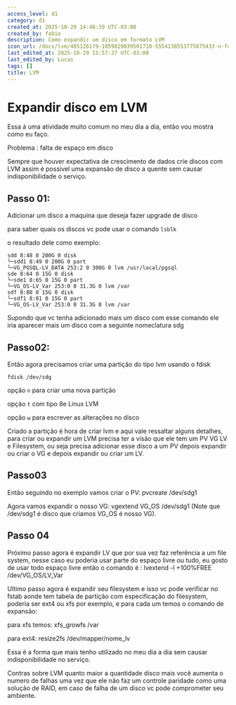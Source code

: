 ```yaml
---
access_level: d1
category: d1
created_at: 2025-10-29 14:48:39 UTC-03:00
created_by: fabio
description: Como expandir um disco em formato LVM
icon_url: /docs/lvm/485126179-1059829039501718-5554138553775875433-n-fcc09c.jpg
last_edited_at: 2025-10-29 15:57:37 UTC-03:00
last_edited_by: Lucas
tags: []
title: LVM
---
```


# Expandir disco em LVM

Essa á uma atividade muito comum no meu dia a dia, então vou mostra como eu faço.

Problema : falta de espaço em disco

Sempre que houver expectativa de crescimento de dados crie discos com LVM assim é possível uma expansão de disco a quente sem causar indisponibilidade o serviço.

## Passo 01: 

Adicionar um disco a maquina que deseja fazer upgrade de disco

para saber quais os discos vc pode usar o comando `lsblk`

o resultado dele como exemplo:

```
sdd 8:48 0 200G 0 disk
└─sdd1 8:49 0 200G 0 part
└─VG_PGSQL-LV_DATA 253:2 0 300G 0 lvm /usr/local/pgsql
sde 8:64 0 15G 0 disk
└─sde1 8:65 0 15G 0 part
└─VG_OS-LV_Var 253:0 0 31.3G 0 lvm /var
sdf 8:80 0 15G 0 disk
└─sdf1 8:81 0 15G 0 part
└─VG_OS-LV_Var 253:0 0 31.3G 0 lvm /var
```

Supondo que vc tenha adicionado mais um disco com esse comando ele iria aparecer mais um disco com a seguinte nomeclatura sdg

## Passo02:

Então agora precisamos criar uma partição do tipo lvm usando o fdisk

```
fdisk /dev/sdg
```

opção `n` para criar uma nova partição

opção `t` com tipo 8e Linux LVM

opção `w` para escrever as alterações no disco

Criado a partição é hora de criar lvm e aqui vale ressaltar alguns detalhes, para criar ou expandir um LVM precisa ter a visão que ele tem um PV VG LV e Filesystem, ou seja precisa adicionar esse disco a um PV depois expandir ou criar o VG e depois expandir ou criar um LV.

## Passo03

Então seguindo no exemplo vamos criar o PV: pvcreate /dev/sdg1

Agora vamos expandir o nosso VG: vgextend VG_OS /dev/sdg1 (Note que /dev/sdg1 é disco que criamos VG_OS é nosso VG).

## Passo 04

Próximo passo agora é expandir LV que por sua vez faz referência a um file system, nesse caso eu poderia usar parte do espaço livre ou tudo, eu gosto de usar todo espaço livre então o comando é : lvextend -l +100%FREE /dev/VG_OS/LV_Var

Ultimo passo agora é expandir seu filesystem e isso vc pode verificar no fstab aonde tem tabela de partição com especificação do filesystem, poderia ser ext4 ou xfs por exemplo, e para cada um temos o comando de expansão:

para xfs temos: xfs_growfs /var

para ext4: resize2fs /dev/mapper/nome_lv

Essa é a forma que mais tenho utilizado no meu dia a dia sem causar indisponibilidade no serviço.

Contras sobre LVM quanto maior a quantidade disco mais você aumenta o numero de falhas uma vez que ele não faz um controle paridade como uma solução de RAID, em caso de falha de um disco vc pode comprometer seu ambiente.